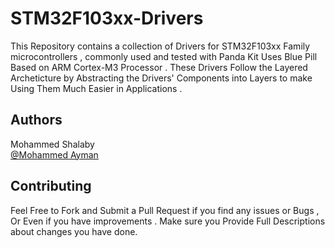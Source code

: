 # STM32F103xx-Drivers

This Repository contains a collection of Drivers for STM32F103xx Family microcontrollers , commonly used and tested with Panda Kit Uses Blue Pill Based on ARM Cortex-M3 Processor . These Drivers Follow the Layered Archeticture by Abstracting the Drivers' Components into Layers to make Using Them Much Easier in Applications .

## Authors

Mohammed Shalaby  
[@Mohammed Ayman](https://www.linkedin.com/in/mohameddayman/)

## Contributing 

Feel Free to Fork and Submit a Pull Request if you find any issues or Bugs , Or Even if you have improvements . Make sure you Provide Full Descriptions about changes you have done. 

